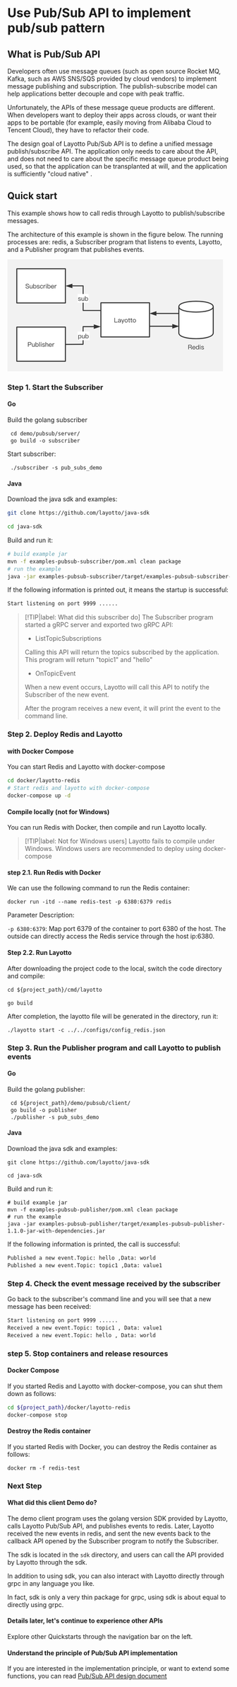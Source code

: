 # Use Pub/Sub API to implement pub/sub pattern
## What is Pub/Sub API
Developers often use message queues (such as open source Rocket MQ, Kafka, such as AWS SNS/SQS provided by cloud vendors) to implement message publishing and subscription. The publish-subscribe model can help applications better decouple and cope with peak traffic.

Unfortunately, the APIs of these message queue products are different. When developers want to deploy their apps across clouds, or want their apps to be portable (for example, easily moving from Alibaba Cloud to Tencent Cloud), they have to refactor their code.

The design goal of Layotto Pub/Sub API is to define a unified message publish/subscribe API. The application only needs to care about the API, and does not need to care about the specific message queue product being used, so that the application can be transplanted at will, and the application is sufficiently "cloud native" .

## Quick start
This example shows how to call redis through Layotto to publish/subscribe messages.

The architecture of this example is shown in the figure below. The running processes are: redis, a Subscriber program that listens to events, Layotto, and a Publisher program that publishes events.

![img_1.png](../../../img/mq/start/img_1.png)

### Step 1. Start the Subscriber
<!-- tabs:start -->
#### **Go**
Build the golang subscriber

```shell
 cd demo/pubsub/server/
 go build -o subscriber
 ```

Start subscriber:

```shell @background
 ./subscriber -s pub_subs_demo
```

#### **Java**

Download the java sdk and examples:

```bash
git clone https://github.com/layotto/java-sdk
```

```bash
cd java-sdk
```

Build and run it:

```bash
# build example jar
mvn -f examples-pubsub-subscriber/pom.xml clean package
# run the example
java -jar examples-pubsub-subscriber/target/examples-pubsub-subscriber-1.1.0-jar-with-dependencies.jar
```

<!-- tabs:end -->

If the following information is printed out, it means the startup is successful:

```bash
Start listening on port 9999 ...... 
```

> [!TIP|label: What did this subscriber do]
> The Subscriber program started a gRPC server and exported two gRPC API:
>
> - ListTopicSubscriptions
>
> Calling this API will return the topics subscribed by the application. This program will return "topic1" and "hello"
>
> - OnTopicEvent
>
> When a new event occurs, Layotto will call this API to notify the Subscriber of the new event.
>
> After the program receives a new event, it will print the event to the command line.

### Step 2. Deploy Redis and Layotto
<!-- tabs:start -->
#### **with Docker Compose**
You can start Redis and Layotto with docker-compose

```bash
cd docker/layotto-redis
# Start redis and layotto with docker-compose
docker-compose up -d
```

#### **Compile locally (not for Windows)**
You can run Redis with Docker, then compile and run Layotto locally.

> [!TIP|label: Not for Windows users]
> Layotto fails to compile under Windows. Windows users are recommended to deploy using docker-compose

#### step 2.1. Run Redis with Docker

We can use the following command to run the Redis container:

```shell
docker run -itd --name redis-test -p 6380:6379 redis
```

Parameter Description:

`-p 6380:6379`: Map port 6379 of the container to port 6380 of the host. The outside can directly access the Redis service through the host ip:6380.

#### Step 2.2. Run Layotto

After downloading the project code to the local, switch the code directory and compile:

```shell
cd ${project_path}/cmd/layotto
```

```shell @if.not.exist layotto
go build
```

After completion, the layotto file will be generated in the directory, run it:

```shell @background
./layotto start -c ../../configs/config_redis.json
```

<!-- tabs:end -->

### Step 3. Run the Publisher program and call Layotto to publish events
<!-- tabs:start -->
#### **Go**
Build the golang publisher:

```shell
 cd ${project_path}/demo/pubsub/client/
 go build -o publisher
 ./publisher -s pub_subs_demo
```

#### **Java**

Download the java sdk and examples:

```shell @if.not.exist java-sdk
git clone https://github.com/layotto/java-sdk
```

```shell
cd java-sdk
```

Build and run it:

```shell
# build example jar
mvn -f examples-pubsub-publisher/pom.xml clean package
# run the example
java -jar examples-pubsub-publisher/target/examples-pubsub-publisher-1.1.0-jar-with-dependencies.jar
```

<!-- tabs:end -->

If the following information is printed, the call is successful:

```bash
Published a new event.Topic: hello ,Data: world
Published a new event.Topic: topic1 ,Data: value1
```

### Step 4. Check the event message received by the subscriber

Go back to the subscriber's command line and you will see that a new message has been received:

```bash
Start listening on port 9999 ......
Received a new event.Topic: topic1 , Data: value1
Received a new event.Topic: hello , Data: world
```

### step 5. Stop containers and release resources
<!-- tabs:start -->
#### **Docker Compose**
If you started Redis and Layotto with docker-compose, you can shut them down as follows:

```bash
cd ${project_path}/docker/layotto-redis
docker-compose stop
```

#### **Destroy the Redis container**
If you started Redis with Docker, you can destroy the Redis container as follows:

```shell
docker rm -f redis-test
```

<!-- tabs:end -->

### Next Step
#### What did this client Demo do?
The demo client program uses the golang version SDK provided by Layotto, calls Layotto Pub/Sub API, and publishes events to redis. Later, Layotto received the new events in redis, and sent the new events back to the callback API opened by the Subscriber program to notify the Subscriber.

The sdk is located in the `sdk` directory, and users can call the API provided by Layotto through the sdk.

In addition to using sdk, you can also interact with Layotto directly through grpc in any language you like.

In fact, sdk is only a very thin package for grpc, using sdk is about equal to directly using grpc.

#### Details later, let's continue to experience other APIs
Explore other Quickstarts through the navigation bar on the left.


#### Understand the principle of Pub/Sub API implementation
If you are interested in the implementation principle, or want to extend some functions, you can read [Pub/Sub API design document](en/design/pubsub/pubsub-api-and-compability-with-dapr-component.md)
